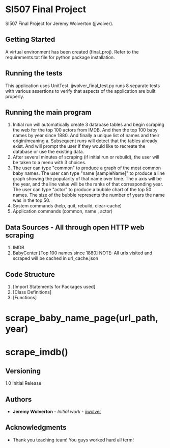 # SI507 Final Project

SI507 Final Project for Jeremy Wolverton (jjwolver).

## Getting Started

A virtual environment has been created (final_proj). Refer to the
requirements.txt file for python package installation.

## Running the tests

This application uses UnitTest. jjwolver_final_test.py runs 8 separate tests
with various assertions to verify that aspects of the application are
built properly.

## Running the main program

1. Initial run will automatically create 3 database tables and begin scraping
   the web for the top 100 actors from IMDB. And then the top 100 baby names
   by year since 1880. And finally a unique list of names and their origin/meaning
   a. Subsequent runs will detect that the tables already exist. And will
      prompt the user if they would like to recreate the database or use the
      existing data.
2. After several minutes of scraping (if initial run or rebuild), the user
   will be taken to a menu with 3 choices.
3. The user can type "common" to produce a graph of the most common baby names.
   The user can type "name [sampleName]" to produce a line graph showing the
   popularity of that name over time. The x axis will be the year, and the
   line value will be the ranks of that corresponding year.
   The user can type "actor" to produce a bubble chart of the top 50 names.
   The size of the bubble represents the number of years the name was in the top
   50.
4. System commands (help, quit, rebuild, clear-cache)
5. Application commands (common, name <name>, actor)

## Data Sources - All through open HTTP web scraping
1. IMDB
2. BabyCenter [Top 100 names since 1880]
NOTE: All urls visited and scraped will be cached in url_cache.json

## Code Structure
1. [Import Statements for Packages used]
2. [Class Definitions]
3. [Functions]
#  scrape_baby_name_page(url_path, year)
#  scrape_imdb()


## Versioning

1.0   Initial Release

## Authors

* **Jeremy Wolverton** - *Initial work* - [jjwolver](https://github.com/jjwolver)

## Acknowledgments

* Thank you teaching team! You guys worked hard all term!
